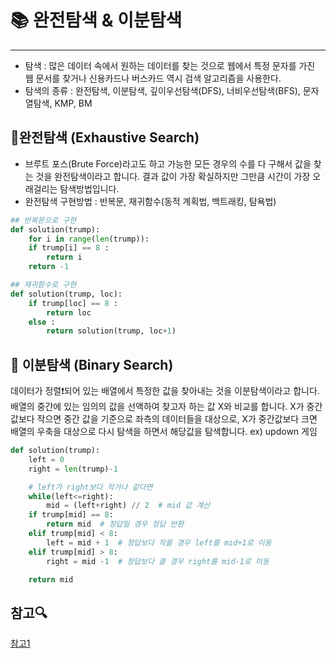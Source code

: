 # 📚 완전탐색 & 이분탐색

--------
- 탐색 : 많은 데이터 속에서 원하는 데이터를 찾는 것으로 웹에서 특정 문자를 가진 웹 문서를 찾거나 신용카드나 버스카드 역시 검색 알고리즘을 사용한다.
- 탐색의 종류 : 완전탐색, 이분탐색, 깊이우선탐색(DFS), 너비우선탐색(BFS), 문자열탐색, KMP, BM 
## 📌완전탐색 (Exhaustive Search) 
- 브루트 포스(Brute Force)라고도 하고 가능한 모든 경우의 수를 다 구해서 값을 찾는 것을 완전탐색이라고 합니다. 결과 값이 가장 확실하지만 그만큼 시간이 가장 오래걸리는 탐색방법입니다.
- 완전탐색 구현방법 : 반복문, 재귀함수(동적 계획법, 백트래킹, 탐욕법)
```python
## 반복문으로 구현
def solution(trump):
    for i in range(len(trump)):
    if trump[i] == 8 :
        return i
    return -1
```
```python
## 재귀함수로 구현
def solution(trump, loc):
    if trump[loc] == 8 :
        return loc
    else :
        return solution(trump, loc+1)
```

## 📌 이분탐색 (Binary Search)
데이터가 정렬❗되어 있는 배열에서 특정한 값을 찾아내는 것을 이분탐색이라고 합니다. 배열의 중간에 있는 임의의 값을 선액하여 찾고자 하는 값 X와 비교를 합니다. X가 중간 값보다 작으면 중간 값을 기준으로 좌측의 데이터들을 대상으로, X가 중간값보다 크면 배열의 우축을 대상으로 다시 탐색을 하면서 해당값을 탐색합니다.
ex) updown 게임

```python
def solution(trump):
    left = 0
    right = len(trump)-1

    # left가 right보다 작거나 같다면
    while(left<=right):
        mid = (left+right) // 2  # mid 값 계산
    if trump[mid] == 8:
        return mid  # 정답일 경우 정답 반환
    elif trump[mid] < 8:
        left = mid + 1  # 정답보다 작을 경우 left를 mid+1로 이동
    elif trump[mid] > 8:
        right = mid -1  # 정답보다 클 경우 right를 mid-1로 이동

    return mid
```
   
## 참고🔍
[참고1](https://velog.io/@sxxzin/Python%EC%99%84%EC%A0%84%ED%83%90%EC%83%89%EC%9D%B4%EB%B6%84%ED%83%90%EC%83%89)